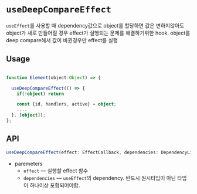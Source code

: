 # `useDeepCompareEffect`

`useEffect`를 사용할 때 dependency값으로 object를 할당하면 값은 변하지않아도 object가 새로 만들어질 경우 effect가 실행되는 문제를 해결하기위한 hook. object를 deep compare해서 값이 바뀐경우만 effect를 실행

## Usage

```typescript

function Element(object:Object) => {

  useDeepCompareEffect(() => {
    if(!object) return

    const {id, handlers, active} = object;
    ....
  }, [object]);
};

```

## API

```typescript
useDeepCompareEffect(effect: EffectCallback, dependencies: DependencyList): void
```

- paremeters
  - `effect` — 실행할 effect 함수
  - `dependencies` — `useEffect`의 dependency. 반드시 원시타입이 아닌 타입이 하나이상 포함되어야함.
